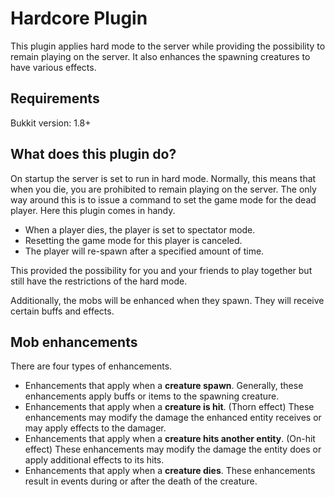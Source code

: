 # Hardcore Plugin

This plugin applies hard mode to the server while providing the possibility to remain playing on the server. 
It also enhances the spawning creatures to have various effects.

## Requirements
Bukkit version: 1.8+

## What does this plugin do?
On startup the server is set to run in hard mode. Normally, this means that when you die, you are prohibited to remain playing on the server. The only way around this is to issue a command to set the game mode for the dead player. Here this plugin comes in handy.

- When a player dies, the player is set to spectator mode.
- Resetting the game mode for this player is canceled.
- The player will re-spawn after a specified amount of time.

This provided the possibility for you and your friends to play together but still have the restrictions of the hard mode.

Additionally, the mobs will be enhanced when they spawn. They will receive certain buffs and effects.

## Mob enhancements

There are four types of enhancements. 

- Enhancements that apply when a **creature spawn**. Generally, these enhancements apply buffs or items to the spawning creature.
- Enhancements that apply when a **creature is hit**. (Thorn effect) These enhancements may modify the damage the enhanced entity receives or may apply effects to the damager.
- Enhancements that apply when a **creature hits another entity**. (On-hit effect) These enhancements may modify the damage the entity does or apply additional effects to its hits.
- Enhancements that apply when a **creature dies**. These enhancements result in events during or after the death of the creature.


